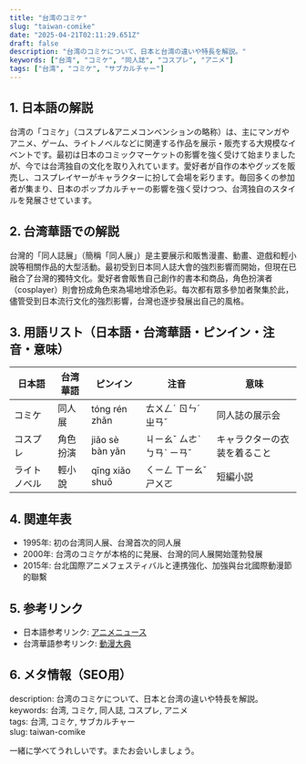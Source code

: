 ```yaml
---
title: "台湾のコミケ"
slug: "taiwan-comike"
date: "2025-04-21T02:11:29.651Z"
draft: false
description: "台湾のコミケについて、日本と台湾の違いや特長を解説。"
keywords: ["台湾", "コミケ", "同人誌", "コスプレ", "アニメ"]
tags: ["台湾", "コミケ", "サブカルチャー"]
---
```


## 1. 日本語の解説  
台湾の「コミケ」（コスプレ&アニメコンベンションの略称）は、主にマンガやアニメ、ゲーム、ライトノベルなどに関連する作品を展示・販売する大規模なイベントです。最初は日本のコミックマーケットの影響を強く受けて始まりましたが、今では台湾独自の文化を取り入れています。愛好者が自作の本やグッズを販売し、コスプレイヤーがキャラクターに扮して会場を彩ります。毎回多くの参加者が集まり、日本のポップカルチャーの影響を強く受けつつ、台湾独自のスタイルを発展させています。

## 2. 台湾華語での解説  
台灣的「同人誌展」（簡稱「同人展」）是主要展示和販售漫畫、動畫、遊戲和輕小說等相關作品的大型活動。最初受到日本同人誌大會的強烈影響而開始，但現在已融合了台灣的獨特文化。愛好者會販售自己創作的書本和商品，角色扮演者（cosplayer）則會扮成角色來為場地增添色彩。每次都有眾多參加者聚集於此，儘管受到日本流行文化的強烈影響，台灣也逐步發展出自己的風格。

## 3. 用語リスト（日本語・台湾華語・ピンイン・注音・意味）  
|日本語|台湾華語|ピンイン|注音|意味|
|---|---|---|---|---|
|コミケ|同人展|tóng rén zhǎn|ㄊㄨㄥˊ ㄖㄣˊ ㄓㄢˇ|同人誌の展示会|
|コスプレ|角色扮演|jiǎo sè bàn yǎn|ㄐㄧㄠˇ ㄙㄜˋ ㄅㄢˋ ㄧㄢˇ|キャラクターの衣装を着ること|
|ライトノベル|輕小說|qīng xiǎo shuō|ㄑㄧㄥ ㄒㄧㄠˇ ㄕㄨㄛ|短編小説|

## 4. 関連年表  
- 1995年: 初の台湾同人展、台灣首次的同人展  
- 2000年: 台湾のコミケが本格的に発展、台灣的同人展開始蓬勃發展  
- 2015年: 台北国際アニメフェスティバルと連携強化、加強與台北國際動漫節的聯繫

## 5. 参考リンク  
- 日本語参考リンク: [アニメニュース](https://www.animenewsnetwork.com/)  
- 台湾華語参考リンク: [動漫大典](https://www.acggamer.com.tw/)

## 6. メタ情報（SEO用）  
description: 台湾のコミケについて、日本と台湾の違いや特長を解説。  
keywords: 台湾, コミケ, 同人誌, コスプレ, アニメ  
tags: 台湾, コミケ, サブカルチャー  
slug: taiwan-comike

一緒に学べてうれしいです。またお会いしましょう。